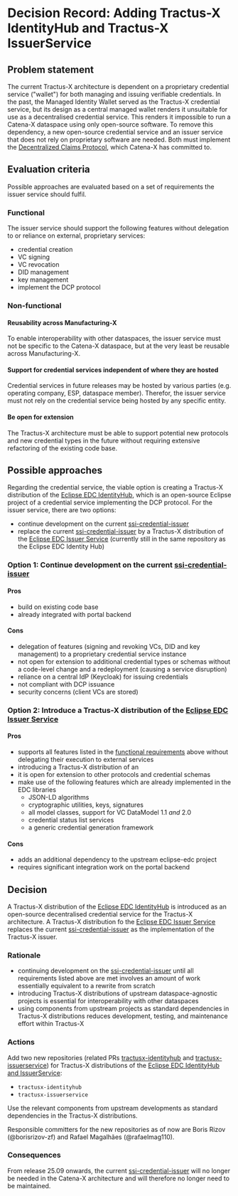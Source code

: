 <!--
#######################################################################

Tractus-X - Special Interest Group (SIG) Architecture

Copyright (c) 2025 Contributors to the Eclipse Foundation

See the NOTICE file(s) distributed with this work for additional
information regarding copyright ownership.

This work is made available under the terms of the
Creative Commons Attribution 4.0 International (CC-BY-4.0) license,
which is available at
https://creativecommons.org/licenses/by/4.0/legalcode.

SPDX-License-Identifier: CC-BY-4.0

#######################################################################
-->

# Decision Record: Adding Tractus-X IdentityHub and Tractus-X IssuerService

## Problem statement

The current Tractus-X architecture is dependent on a proprietary credential service ("wallet") for both managing and issuing verifiable credentials.
In the past, the Managed Identity Wallet served as the Tractus-X credential service, but its design as a central managed wallet renders it unsuitable for use as a decentralised credential service.
This renders it impossible to run a Catena-X dataspace using only open-source software.
To remove this dependency, a new open-source credential service and an issuer service that does not rely on proprietary software are needed.
Both must implement the [Decentralized Claims Protocol](https://eclipse-dataspace-dcp.github.io/decentralized-claims-protocol/), which Catena-X has committed to.

## Evaluation criteria

Possible approaches are evaluated based on a set of requirements the issuer service should fulfil.

### Functional

The issuer service should support the following features without delegation to or reliance on external, proprietary services:

- credential creation
- VC signing
- VC revocation
- DID management
- key management
- implement the DCP protocol

### Non-functional

#### Reusability across Manufacturing-X

To enable interoperability with other dataspaces, the issuer service must not be specific to the Catena-X dataspace, but at the very least be reusable across Manufacturing-X.

#### Support for credential services independent of where they are hosted

Credential services in future releases may be hosted by various parties (e.g. operating company, ESP, dataspace member).
Therefor, the issuer service must not rely on the credential service being hosted by any specific entity.

#### Be open for extension

The Tractus-X architecture must be able to support potential new protocols and new credential types in the future without requiring extensive refactoring of the existing code base.

## Possible approaches

Regarding the credential service, the viable option is creating a Tractus-X distribution of the [Eclipse EDC IdentityHub](https://github.com/eclipse-edc/IdentityHub), which is an open-source Eclipse project of a credential service implementing the DCP protocol.
For the issuer service, there are two options:

- continue development on the current [ssi-credential-issuer](https://github.com/eclipse-tractusx/ssi-credential-issuer)
- replace the current [ssi-credential-issuer](https://github.com/eclipse-tractusx/ssi-credential-issuer) by a Tractus-X distribution of the [Eclipse EDC Issuer Service](https://github.com/eclipse-edc/IdentityHub) (currently still in the same repository as the Eclipse EDC Identity Hub)

### Option 1: Continue development on the current [ssi-credential-issuer](https://github.com/eclipse-tractusx/ssi-credential-issuer)

#### Pros

- build on existing code base
- already integrated with portal backend

#### Cons

- delegation of features (signing and revoking VCs, DID and key management) to a proprietary credential service instance
- not open for extension to additional credential types or schemas without a code-level change and a redeployment (causing a service disruption)
- reliance on a central IdP (Keycloak) for issuing credentials
- not compliant with DCP issuance
- security concerns (client VCs are stored)

### Option 2: Introduce a Tractus-X distribution of the [Eclipse EDC Issuer Service](https://github.com/eclipse-edc/IdentityHub)

#### Pros

- supports all features listed in the [functional requirements](#functional) above without delegating their execution to external services
- introducing a Tractus-X distribution of an 
- it is open for extension to other protocols and credential schemas
- make use of the following features which are already implemented in the EDC libraries
  - JSON-LD algorithms
  - cryptographic utilities, keys, signatures
  - all model classes, support for VC DataModel 1.1 _and_ 2.0
  - credential status list services
  - a generic credential generation framework

#### Cons

- adds an additional dependency to the upstream eclipse-edc project
- requires significant integration work on the portal backend

## Decision

A Tractus-X distribution of the [Eclipse EDC IdentityHub](https://github.com/eclipse-edc/IdentityHub) is introduced as an open-source decentralised credential service for the Tractus-X architecture.
A Tractus-X distribution fo the [Eclipse EDC Issuer Service](https://github.com/eclipse-edc/IdentityHub) replaces the current [ssi-credential-issuer](https://github.com/eclipse-tractusx/ssi-credential-issuer) as the implementation of the Tractus-X issuer.

### Rationale

- continuing development on the [ssi-credential-issuer](https://github.com/eclipse-tractusx/ssi-credential-issuer) until all requirements listed above are met involves an amount of work essentially equivalent to a rewrite from scratch 
- introducing Tractus-X distributions of upstream dataspace-agnostic projects is essential for interoperability with other dataspaces
- using components from upstream projects as standard dependencies in Tractus-X distributions reduces development, testing, and maintenance effort within Tractus-X

### Actions

Add two new repositories (related PRs [tractusx-identityhub](https://github.com/eclipse-tractusx/.eclipsefdn/pull/117) and [tractusx-issuerservice](https://github.com/eclipse-tractusx/.eclipsefdn/pull/118)) for Tractus-X distributions of the [Eclipse EDC IdentityHub and IssuerService](https://github.com/eclipse-edc/IdentityHub):

- `tractusx-identityhub`
- `tractusx-issuerservice`

Use the relevant components from upstream developments as standard dependencies in the Tractus-X distributions.

Responsible committers for the new repositories as of now are Boris Rizov (@borisrizov-zf) and Rafael Magalhães (@rafaelmag110).

### Consequences

From release 25.09 onwards, the current [ssi-credential-issuer](https://github.com/eclipse-tractusx/ssi-credential-issuer) will no longer be needed in the Catena-X architecture and will therefore no longer need to be maintained.
